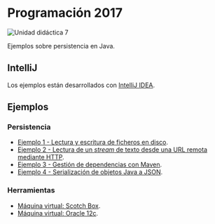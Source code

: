 # Programación 2017

![Unidad didáctica 7](https://img.shields.io/badge/UD-7-a4c639.svg)

Ejemplos sobre persistencia en Java.

## IntelliJ

Los ejemplos están desarrollados con [IntelliJ IDEA](https://www.jetbrains.com/idea/).

## Ejemplos

### Persistencia

- [Ejemplo 1 - Lectura y escritura de ficheros en disco](./01_ficheros/).
- [Ejemplo 2 - Lectura de un *stream* de texto desde una URL remota mediante HTTP](./02_http/).
- [Ejemplo 3 - Gestión de dependencias con Maven](./03_maven/).
- [Ejemplo 4 - Serialización de objetos Java a JSON](./04_json/).

### Herramientas

- [Máquina virtual: Scotch Box](https://github.com/Egibide/scotch-box).
- [Máquina virtual: Oracle 12c](https://github.com/Egibide/vagrant-oracle-12-ee-linux).
